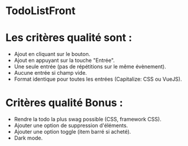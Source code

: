 # TodoListFront

# Les critères qualité sont :

- Ajout en cliquant sur le bouton.
- Ajout en appuyant sur la touche "Entrée".
- Une seule entrée (pas de répétitions sur le même évènement).
- Aucune entrée si champ vide.
- Format identique pour toutes les entrées (Capitalize: CSS ou VueJS).

# Critères qualité Bonus :
- Rendre la todo la plus swag possible (CSS, framework CSS).
- Ajouter une option de suppression d'éléments.
- Ajouter une option toggle (item barré si acheté).
- Dark mode.
